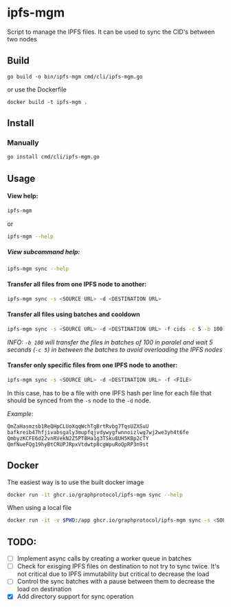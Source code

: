# ipfs-mgm

Script to manage the IPFS files. It can be used to sync the CID's between two nodes

## Build

```
go build -o bin/ipfs-mgm cmd/cli/ipfs-mgm.go
```

or use the Dockerfile

```
docker build -t ipfs-mgm .
```

## Install

### Manually

```bash
go install cmd/cli/ipfs-mgm.go
```

## Usage
#### View help:

```bash
ipfs-mgm
```

or

```bash
ipfs-mgm --help
```

##### View subcommand help:

```bash
ipfs-mgm sync --help
```

#### Transfer all files from one IPFS node to another:

```bash
ipfs-mgm sync -s <SOURCE URL> -d <DESTINATION URL>
```

#### Transfer all files using batches and cooldown

```bash
ipfs-mgm sync -s <SOURCE URL> -d <DESTINATION URL> -f cids -c 5 -b 100
```
*INFO: `-b 100` will transfer the files in batches of 100 in paralel and wait 5 seconds (`-c 5`) in between the batches to avoid overloading the IPFS nodes*


#### Transfer only specific files from one IPFS node to another:

```bash
ipfs-mgm sync -s <SOURCE URL> -d <DESTINATION URL> -f <FILE>
```

In this case, <FILE> has to be a file with one IPFS hash per line for each file that should be synced from the `-s` node to the `-d` node.

*Example*:

```text
QmZaHasmzsb1ReQHpCLUoXqqWchTgBrtRvbg7TqsUZXSuU
bafkreib47hfjivabsgaly3mupfqjvdywygfwnnoizlwg7wj2we3yh4t6fe
QmbyzKCFE6d22vnRVekN2Z5PT8Ha1g3TSku8UH5KBp2cTY
QmfNueFQg19hyBtCRUPJRpxVtdwtp8cgWpuRoQpRP3n9st
```

## Docker

The easiest way is to use the built docker image

```bash
docker run -it ghcr.io/graphprotocol/ipfs-mgm sync --help
```

When using a local file

```bash
docker run -it -v $PWD:/app ghcr.io/graphprotocol/ipfs-mgm sync -s <SOURCE_ENDPOINT> -d <SOURCE_ENDPOINT> -f /app/file
```

## TODO:

- [ ] Implement async calls by creating a worker queue in batches
- [ ] Check for exisging IPFS files on destination to not try to sync twice. It's not critical due to IPFS immutability but critical to decrease the load
- [ ] Control the sync batches with a pause between them to decrease the load on destination
- [x] Add directory support for sync operation
